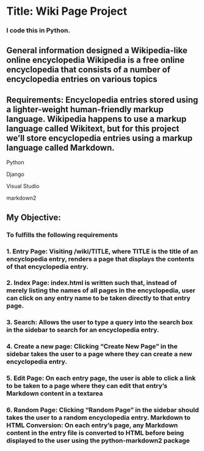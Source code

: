# Title: Wiki Page Project
### I code this in Python.

## General information designed a Wikipedia-like online encyclopedia Wikipedia is a free online encyclopedia that consists of a number of encyclopedia entries on various topics

## Requirements: Encyclopedia entries stored using a lighter-weight human-friendly markup language. Wikipedia happens to use a markup language called Wikitext, but for this project we’ll store encyclopedia entries using a markup language called Markdown.

Python

Django

Visual Studio

markdown2

## My Objective: 
### To fulfills the following requirements

### 1. Entry Page: Visiting /wiki/TITLE, where TITLE is the title of an encyclopedia entry, renders a page that displays the contents of that encyclopedia entry.

### 2. Index Page: index.html is written such that, instead of merely listing the names of all pages in the encyclopedia, user can click on any entry name to be taken directly to that entry page.

### 3. Search: Allows the user to type a query into the search box in the sidebar to search for an encyclopedia entry.

### 4. Create a new page: Clicking “Create New Page” in the sidebar takes the user to a page where they can create a new encyclopedia entry.

### 5. Edit Page: On each entry page, the user is able to click a link to be taken to a page where they can edit that entry’s Markdown content in a textarea

### 6. Random Page: Clicking “Random Page” in the sidebar should takes the user to a random encyclopedia entry. Markdown to HTML Conversion: On each entry’s page, any Markdown content in the entry file is converted to HTML before being displayed to the user using the python-markdown2 package
